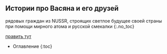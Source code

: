 ## Истории про Васяна и его друзей
рядовых граждан из NUSSR, строящих светлое будущее своей страны при помощи мирного атома и русской смекалки
{:.no_toc}

[править тут](https://github.com/Blasterdick/vazyan.pp.ua/edit/master/index.md)

* Оглавление
{:toc}
